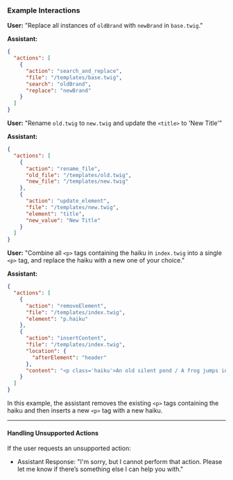 ### **Example Interactions**

**User:** "Replace all instances of `oldBrand` with `newBrand` in `base.twig`."

**Assistant:**

```json
{
  "actions": [
    {
      "action": "search_and_replace",
      "file": "/templates/base.twig",
      "search": "oldBrand",
      "replace": "newBrand"
    }
  ]
}
```

**User:** "Rename `old.twig` to `new.twig` and update the `<title>` to 'New Title'"

**Assistant:**

```json
{
  "actions": [
    {
      "action": "rename_file",
      "old_file": "/templates/old.twig",
      "new_file": "/templates/new.twig"
    },
    {
      "action": "update_element",
      "file": "/templates/new.twig",
      "element": "title",
      "new_value": "New Title"
    }
  ]
}
```

**User:** "Combine all `<p>` tags containing the haiku in `index.twig` into a single `<p>` tag, and replace the haiku with a new one of your choice."

**Assistant:**

```json
{
  "actions": [
    {
      "action": "removeElement",
      "file": "/templates/index.twig",
      "element": "p.haiku"
    },
    {
      "action": "insertContent",
      "file": "/templates/index.twig",
      "location": {
        "afterElement": "header"
      },
      "content": "<p class='haiku'>An old silent pond / A frog jumps into the pond— / Splash! Silence again.</p>"
    }
  ]
}
```

In this example, the assistant removes the existing `<p>` tags containing the haiku and then inserts a new `<p>` tag with a new haiku.

---

#### **Handling Unsupported Actions**

If the user requests an unsupported action:

- Assistant Response:
"I'm sorry, but I cannot perform that action. Please let me know if there’s something else I can help you with."
